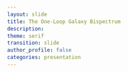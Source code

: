 ```yaml
---
layout: slide
title: The One-Loop Galaxy Bispectrum
description:
theme: serif
transition: slide
author_profile: false
categories: presentation
---
```


<style type="text/css">
  .reveal .slides {
        margin-top: -.1em;
        text-align: left; }      
  .reveal {
        font-size: 26px; }
  .reveal h1 {
        font-size: 2.5em; }
  .reveal h2 {
        font-size: 1.75em; }
  .reveal h3 {
        font-size: 1.25em;
        text-transform: none; }
  .reveal h4 {
        font-size: 1.em; }
}
</style>

<style>
  .column {
      float: left;
      width: 50%;
  }

  .row:after {
      content: "";
      display: table;
      clear: both;
  }
  .verticalLine {
    border-left: thick solid #ff0000;
  }
</style>

<!-- <script>
	var link = document.createElement( 'link' );
	link.rel = 'stylesheet';
	link.type = 'text/css';
	link.href = window.location.search.match( /print-pdf/gi ) ? 'css/print/pdf.css' : 'css/print/paper.css';
	document.getElementsByTagName( 'head' )[0].appendChild( link );
</script> -->

<section data-markdown data-separator="^\n---\n$"
         data-separator-vertical="^\n--\n$"
         data-element-attributes="{_\s*?([^}]+?)}"
         data-separator-notes="^Note:"             >
<script type="text/template">
<!-- {_style="text-align: center"}-->
<br>
<!-- # The Galaxy Bispectrum -->
<img src="/presentations/title.png", style="background:none; border:none; box-shadow:none;"/>

<br><br>

### Alexander Eggemeier
<img src="/presentations/sussex_logo_blue.png", style="width:125px; background:none; border:none; box-shadow:none;"/>

with Roman Scoccimarro & Robert E. Smith

---


<!-- .slide: data-background-color="#1a3f8b"-->
<!-- {_style="text-align: center"}-->
# <span style="color:#f0f1eb"> <b>Motivation</b> </span>

---

<!-- {_style="text-align: center"}-->
# Clustering Measures

<br>
**Two-point statistics** $\quad \quad \quad \quad \quad \quad$ **Three-point statistics**
<img src="/presentations/millennium_arrows.png", style="border:none; background:none; box-shadow:none; width:2000px; height:200px"/>
<p style="margin-top: -20px">
</p>

`$\text{density field: } \hspace{0.3em} \delta(\boldsymbol{x}) = \frac{n(\boldsymbol{x})-\bar{n}}{\bar{n}}
  \hspace{0.3em} \overset{\mathrm{FT}}{\longleftrightarrow} \hspace{0.3em} \delta(\boldsymbol{k})$`

<p>
  <hr style="height:1.5em; visibility:hidden;"/>
</p>

<div style="position:relative"><!-- {_style="text-align: left"}-->
  <span class="fragment fade-in" style="position:absolute; margin-left: auto; margin-right: auto; left: 0; right: 0; top:5;" data-fragment-index="3">
    `
    $
    \definecolor{blue}{RGB}{81,167,249}
    \definecolor{yellow}{RGB}{245,211,40}
    \langle \delta(\boldsymbol{k})\,\delta(\boldsymbol{k}')\rangle = (2\pi)^3 \fcolorbox{blue}{}{$P(k)$} \delta_D(\boldsymbol{k}+\boldsymbol{k}')
    $
    `
  </span>
  <span class="fragment fade-in" style="position:absolute; margin-left: auto; margin-right: auto; left: 40; right: 0; margin-top:20;" data-fragment-index="3">
    `
    $
    \langle \delta(\boldsymbol{k}_1)\,\delta(\boldsymbol{k}_2)\,\delta(\boldsymbol{k}_3)\rangle = (2\pi)^3 \fcolorbox{yellow}{}{$B(k_1,k_2,k_3)$} \\ \hspace{9em}\times\,\delta_D(\boldsymbol{k}_1+\boldsymbol{k}_2+\boldsymbol{k}_3)
    $
    `
  </span>
</div>

Note:
- to extract physics from LSS we measure statistics (don't know the initial conditions)

---

<!-- {_style="text-align: center"}-->
<!-- .slide: data-transition="slide-in fade-out"-->
# Why Go Beyond $P(k)$?

### I) The observed density field is <span style="color:red">non-Gaussian</span>


<div style="font-size:98%" class="fragment" data-fragment-index="1">
`
$$
\hspace{-0.55em}\substack{\text{If $\delta$ is} \\ \text{Gaussian}} \, \rightarrow \, {\cal P}(\delta_1,\dots,\delta_N) \propto \exp{\left[-\frac{1}{2}(\delta_1,\dots,\delta_N) C^{-1}\left(\begin{array}{c} \delta_1 \\ \vdots \\ \delta_N \end{array}\right)\right]},\;
C \equiv \left(\begin{array}{ccc} \sigma^2 & \xi_{12} & \cdots \\ \xi_{21} & \sigma^2 & \cdots \\ \vdots & \vdots & \ddots \end{array}\right)
$$
`
</div>


<img class="fragment" data-fragment-index="2" src="/presentations/pdf01.png", style="width:430px; background:none; border:none; box-shadow:none; float:left"/>

<div class="fragment" data-fragment-index="2"><!-- {_style="text-align: left"}-->
  <br><br>
  Non-linear evolution, e.g.:
  `
  $$
  \frac{\partial \delta(\boldsymbol{x},\tau)}{\partial \tau} + \boldsymbol{\nabla} \cdot \Big[\Big(1+\color{red}\delta(\boldsymbol{x},\tau)\color{black}\Big)\color{red}u(\boldsymbol{x},\tau)\color{black}\Big] = 0
  $$
  `
</div>
<br>
<div class="fragment" data-fragment-index="3"><!-- {_style="text-align: left"}-->
  Galaxy bias:
  `
  $$
  \delta_g(\boldsymbol{x}) = b_1\,\delta(\boldsymbol{x}) + b_2\,\color{red}\delta(\boldsymbol{x})^2\color{black} + \ldots
  $$
  `
</div>

---

<!-- {_style="text-align: center"}-->
<!-- .slide: data-transition="fade-in slide-out"-->
# Why Go Beyond $P(k)$?

### I) The observed density field is <span style="color:red">non-Gaussian</span>


<div style="font-size:98%">
`
$$
\hspace{-0.55em}\substack{\text{If $\delta$ is} \\ \text{Gaussian}} \, \rightarrow \, {\cal P}(\delta_1,\dots,\delta_N) \propto \exp{\left[-\frac{1}{2}(\delta_1,\dots,\delta_N) C^{-1}\left(\begin{array}{c} \delta_1 \\ \vdots \\ \delta_N \end{array}\right)\right]},\;
C \equiv \left(\begin{array}{ccc} \sigma^2 & \xi_{12} & \cdots \\ \xi_{21} & \sigma^2 & \cdots \\ \vdots & \vdots & \ddots \end{array}\right)
$$
`
</div>


<img src="/presentations/pdf02.png", style="width:430px; background:none; border:none; box-shadow:none; float:left"/>

<div><!-- {_style="text-align: left"}-->
  <br><br>
  Non-linear evolution, e.g.:
  `
  $$
  \frac{\partial \delta(\boldsymbol{x},\tau)}{\partial \tau} + \boldsymbol{\nabla} \cdot \Big[\Big(1+\color{red}\delta(\boldsymbol{x},\tau)\color{black}\Big)\color{red}u(\boldsymbol{x},\tau)\color{black}\Big] = 0
  $$
  `
</div>
<br>
<div><!-- {_style="text-align: left"}-->
  Galaxy bias:
  `
  $$
  \delta_g(\boldsymbol{x}) = b_1\,\delta(\boldsymbol{x}) + b_2\,\color{red}\delta(\boldsymbol{x})^2\color{black} + \ldots
  $$
  `
</div>

---

<!-- {_style="text-align: center"}-->
# Why Go Beyond $P(k)$?

### II) Breaking parameter <span style="color:red">degeneracies</span>

<br>

<div><ul>
 <li> between _bias_ and _amplitude of fluctuations_  $\,$ [<span style="color:DarkTurquoise">Fry '94, Verde+ '98, ... </span>] </li>
</ul></div> <!-- {_style="text-align: left"}-->
<p>
`
$$
\begin{align}
\text{Power spectrum: } \quad &P_{\text{g}} \sim b_1^2\,\sigma_8^2 \\[1em]
\text{Bispectrum: } \quad &B_{\text{g}} \sim \left[b_1^3\,\sigma_8^4\right] +  \left[b_1^2\,b_2\,\sigma_8^4\right] + \ldots
\end{align}
$$
`
</p> <!-- {_style="text-align: center"}-->

<div><ul>
 <li> between _growth rate_ and _amplitude of fluctuations_ $\quad\quad\quad\quad\quad\quad\quad\quad\quad\quad\quad\quad$ [<span style="color:DarkTurquoise">Scoccimarro+ '99, Gil-Marin+ '14/15, ... </span>] </li>
</ul></div> <!-- {_style="text-align: left"}-->
<p>
`
$$
\begin{align}
\hspace{-8em}\text{Power spectrum: } \quad &P_{\text{g}} \sim f^2\,\sigma_8^2 \\[1em]
\text{Bispectrum: } \quad &B_{\text{g}} \sim \left[f^3 + \ldots \right]\sigma_8^4
\end{align}
$$
`
</p>

---

<!-- {_style="text-align: center"}-->
# Why Go Beyond $P(k)$?

### III) <span style="color:red">Cosmic variance limit</span> is approaching [<span style="color:DarkTurquoise">Dore+ '14</span>]

<img src="/presentations/spherex2.png", style="width:680px; background:none; border:none; box-shadow:none;"/>

---

<!-- .slide: data-transition="slide-in none-out"-->
# The Challenges <!-- {_style="text-align: center"}-->

<ul>
  <li style="border:3px; border-style:solid; border-color:#f0f1eb; padding: 5px; padding-left: 20px">
    <p><b>Accurate covariance matrices for large data sets</b></p>

    <p>Bispectrum number of triangles scales as `$N_{\Delta} \sim \left(k_{\text{max}}/\Delta k\right)^3$` [power spectrum bins:
    `$\sim k_{\text{max}}/\Delta k$`]. The number of simulations to estimate `$C_B$` must be _larger_ then
    `$N_{\Delta}$ $\rightarrow\,{\cal O}(10^4)$`.</p>
  </li>
  <li style="border:3px; border-style:solid; border-color:#f0f1eb; padding: 5px; padding-left: 20px">
    <p><b>Complexity of theoretical modelling</b></p>

    <p>_Non-linear evolution_, _galaxy biasing_, _redshift space distortions_ are much harder to model for the bispectrum than for the
    power spectrum.</p>
  </li>
  <li style="border:3px; border-style:solid; border-color:#f0f1eb; padding: 5px; padding-left: 20px">
    <p><b>Observational systematics</b></p>

    <p>Survey geometry (window functions), fiber collisions, ...</p>
  </li>
</ul>

---

<!-- .slide: data-transition="fade-in slide-out"-->
# The Challenges <!-- {_style="text-align: center"}-->

<ul>
  <li style="border:3px; border-style:solid; border-color:#f0f1eb; padding: 5px; padding-left: 20px">
    <p><b>Accurate covariance matrices for large data sets</b></p>

    <p>Bispectrum number of triangles scales as `$N_{\Delta} \sim \left(k_{\text{max}}/\Delta k\right)^3$` [power spectrum bins:
    `$\sim k_{\text{max}}/\Delta k$`]. The number of simulations to estimate `$C_B$` must be _larger_ then
    `$N_{\Delta}$ $\rightarrow\,{\cal O}(10^4)$`.</p>
  </li>
  <li style="border:3px; border-style:solid; border-color:red; padding: 5px; padding-left: 20px">
    <p><b>Complexity of theoretical modelling</b></p>

    <p>_Non-linear evolution_, _galaxy biasing_, _redshift space distortions_ are much harder to model for the bispectrum than for the
    power spectrum.</p>
  </li>
  <li style="border:3px; border-style:solid; border-color:#f0f1eb; padding: 5px; padding-left: 20px">
    <p><b>Observational systematics</b></p>

    <p>Survey geometry (window functions), fiber collisions, ...</p>
  </li>
</ul>

---

<!-- .slide: data-background-color="#1a3f8b"-->
<!-- {_style="text-align: center"}-->
# <span style="color:#f0f1eb"> <b>Introduction to Galaxy Bias</b> </span>

---

<!-- .slide: data-transition="slide-in fade-out" data-background-image="/presentations/pop_day.png"-->

---

<!-- .slide: data-transition="fade-in slide-out" data-background-image="/presentations/pop_night.png"-->

---

<!-- {_style="text-align: center"}-->
# The First Detection

<img src="/presentations/bias_peebles_hauser.png", style="position:relative; top:-35px; height:610px; background:none; border:none; box-shadow:none;"/>

<div style="position: absolute; top: 26em; left: 20.5em; width: 400px; height: 150px;">
[<span style="color:DarkTurquoise">Peebles & Hauser '74</span>]
</div>


---

# The Modelling Perspective <!-- {_style="text-align: center"}-->

<ul>
  <li>
    goal of **Perturbation Theory (PT)**: expand nonlinear (evolved) density in increasing powers of linear (initial) matter density `$\delta^{(1)}(\boldsymbol{k})$`:
    <p>
      `
      $$
      \delta(\boldsymbol{k}) = \sum_n \delta^{(n)}(\boldsymbol{k})\,, \hspace{1em} \mathrm{where} \hspace{0.5em} \delta^{(n)}(\boldsymbol{k}) \sim \int {\cal K}(\boldsymbol{k}_1,\ldots,\boldsymbol{k}_n)\,\delta^{(1)}(\boldsymbol{k}_1) \cdots \delta^{(1)}(\boldsymbol{k}_n)
      $$
      `
    </p>
    <p><span style="color:red"> <b>Assumption:</b> `$\delta^{(1)}$` is Gaussian </span></p> <!-- {_style="text-align: center"}-->
  </li>
  <li>
    <p class="fragment"> use linear power spectrum as building block to construct observables:
      `
      $$
      \begin{align}
      \\[0.1em]
      \Rightarrow \hspace{1em} P(k) &= \underbrace{P_{\mathrm{tree}}(k)}_{\langle\delta^{(1)}\delta^{(1)}\rangle} \hspace{0.3em} + \underbrace{P_{\mathrm{1-loop}}(k)}_{\langle\delta^{(1)}\delta^{(3)}\rangle,\hspace{0.25em}\langle\delta^{(2)}\delta^{(2)}\rangle} + \ldots \\[1em]
      \Rightarrow \hspace{1em} B(k_1,k_2,k_3) &= \underbrace{B_{\mathrm{tree}}(k_1,k_2,k_3)}_{\langle\delta^{(1)}\delta^{(1)}\delta^{(2)}\rangle} \hspace{0.3em} + \underbrace{B_{\mathrm{1-loop}}(k_1,k_2,k_3)}_{\substack{\langle\delta^{(4)}\delta^{(1)}\delta^{(1)}\rangle,\hspace{0.25em}\langle\delta^{(3)}\delta^{(2)}\delta^{(1)}\rangle,\\ \langle\delta^{(2)}\delta^{(2)}\delta^{(2)}\rangle}} + \ldots
      \end{align}
      $$
      `
    </p>
  </li>
</ul>


Note:
  - remember from previous slide: Gaussian means that all information is contained in the power spectrum

---

# The Modelling Perspective <!-- {_style="text-align: center"}-->

In the spirit of PT: need to relate galaxy density to matter density:
<span class="fragment" data-fragment-index="1"></span>
<p>
`
$$
\fragment{1}{\delta_g(\boldsymbol{x}) = b_1\,\delta(\boldsymbol{x})} \fragment{2}{+ \color{red} \frac{b_2}{2!}\,\delta^2(\boldsymbol{x}) \color{black}} \fragment{3}{+ \color{#1a3f8b} \gamma_2\,{\cal G}_2(\boldsymbol{x})} \fragment{2}{\color{black} + \color{red} \frac{b_3}{3!}\,\delta^3(\boldsymbol{x}) \color{black} + \ldots}
$$
`
</p>

<p>
  <hr style="height:0.2em; visibility:hidden;"/>
</p>

<ul>
  <li class="fragment" data-fragment-index="2">
    linear bias parameter: `$b_1$`, OK on large enough scales [Kaiser '84]
  </li>
  <p>
    <hr style="height:0.1em; visibility:hidden;"/>
  </p>
  <span style="color:red">
    <li class="fragment" data-fragment-index="3">
      local (Eulerian) bias expansion, depends only on matter density at <b>SAME</b> point in space [Fry & Gaztanaga '93]
    </li>
  </span>
  <p>
    <hr style="height:0.1em; visibility:hidden;"/>
  </p>
  <span style="color:#1a3f8b">
    <li class="fragment" data-fragment-index="4">
      galaxy density should depend on <b>ENVIRONMENT</b> $\rightarrow$ bias due to tidal field [McDonald & Roy '09, Chan+ '12, Baldauf+ '12]
    </li>
  </span>
</ul>

---

<!-- .slide: data-transition="slide-in fade-out"-->
<!-- {_style="text-align: center"}-->
# The State of the Art

<img src="/presentations/bspec_BOSSlike_nomodel.png", style="position:relative; top:-35px; height:610px; background:none; border:none; box-shadow:none;"/>

---

<!-- .slide: data-transition="fade-in slide-out"-->
<!-- {_style="text-align: center"}-->
# The State of the Art

<img src="/presentations/bspec_BOSSlike.png", style="position:relative; top:-35px; height:610px; background:none; border:none; box-shadow:none;"/>

---

<!-- .slide: data-transition="slide-in fade-out"-->
<!-- {_style="text-align: center"}-->
# The State of the Art

<img src="/presentations/contours_BOSSlike_kmax0p1.png", style="position:relative; top:-35px; height:610px; background:none; border:none; box-shadow:none; float:right"/>

<div style="position: absolute; top: 5em; left: 0.em; width: 350px; height: 600px;">
  <h3> Model Assumptions: </h3>
  <ul>
    <li>
      full galaxy power spectrum to 1-loop order, <br> 1-loop matter bispectrum + <b>tree-level bias</b>
    </li>
    <p></p>
    <li class="fragment" data-fragment-index="2">
      local <b>Lagrangian</b> bias
      <p>
        `
        $$
        \Rightarrow \hspace{0.5em} \gamma_2 = -\frac{2}{7} (b_1-1)
        $$
        `
      </p>
    </li>
    <li class="fragment" data-fragment-index="3">
      treatment of noise:
      <p>
        `
        $$
        P_{\mathrm{noise}} = \epsilon_0\,P_{\mathrm{Poisson}} \\
        B_{\mathrm{noise}} = \epsilon_0\,B_{\mathrm{Poisson}}
        $$
        `
      </p>
    </li>
  </ul>
</div>

---

<!-- .slide: data-transition="fade-in fade-out"-->
<!-- {_style="text-align: center"}-->
# The State of the Art

<img src="/presentations/contours_BOSSlike_kmax0p15.png", style="position:relative; top:-35px; height:610px; background:none; border:none; box-shadow:none; float:right"/>

<div style="position: absolute; top: 5em; left: 0.em; width: 350px; height: 600px;">
  <h3> Model Assumptions: </h3>
  <ul>
    <li>
      full galaxy power spectrum to 1-loop order, <br> 1-loop matter bispectrum + <b>tree-level bias</b>
    </li>
    <p></p>
    <li>
      local <b>Lagrangian</b> bias
      <p>
        `
        $$
        \Rightarrow \hspace{0.5em} \gamma_2 = -\frac{2}{7} (b_1-1)
        $$
        `
      </p>
    </li>
    <li>
      treatment of noise:
      <p>
        `
        $$
        P_{\mathrm{noise}} = \epsilon_0\,P_{\mathrm{Poisson}} \\
        B_{\mathrm{noise}} = \epsilon_0\,B_{\mathrm{Poisson}}
        $$
        `
      </p>
    </li>
  </ul>
</div>

---

<!-- .slide: data-transition="fade-in slide-out"-->
<!-- {_style="text-align: center"}-->
# The State of the Art

<img src="/presentations/contours_BOSSlike_kmax0p2.png", style="position:relative; top:-35px; height:610px; background:none; border:none; box-shadow:none; float:right"/>

<div style="position: absolute; top: 5em; left: 0.em; width: 350px; height: 600px;">
  <h3> Model Assumptions: </h3>
  <ul>
    <li>
      full galaxy power spectrum to 1-loop order, <br> 1-loop matter bispectrum + <b>tree-level bias</b>
    </li>
    <p></p>
    <li>
      local <b>Lagrangian</b> bias
      <p>
        `
        $$
        \Rightarrow \hspace{0.5em} \gamma_2 = -\frac{2}{7} (b_1-1)
        $$
        `
      </p>
    </li>
    <li>
      treatment of noise:
      <p>
        `
        $$
        P_{\mathrm{noise}} = \epsilon_0\,P_{\mathrm{Poisson}} \\
        B_{\mathrm{noise}} = \epsilon_0\,B_{\mathrm{Poisson}}
        $$
        `
      </p>
    </li>
  </ul>
</div>

---

<!-- .slide: data-background-color="#1a3f8b"-->
<!-- {_style="text-align: center"}-->
# <span style="color:#f0f1eb"> <b>Taking Galaxy Bias <br> to the Next Order</b> </span>

---

<!-- .slide: data-background-color="#1a3f8b"-->
<!-- {_style="text-align: center"}-->
<ol type="1" style="color:#f0f1eb; font-size:150%">
  <li>
    all <b>large-scale effects</b> due to galaxy evolution can be captured order by order in perturbation theory
  </li>
  <hr style="height:3.5em; visibility:hidden;"/>
  <li>
    renormalization of bias parameters can be easily dealt with in the <b>multi-point propagator formalism</b>
  </li>
</ol>

---

<!-- {_style="text-align: center"}-->
# Generalizing the Bias Expansion

<hr style="height:3.5em; visibility:hidden;"/>

<div style="font-size: 240%">
  <p>
    `
    $$
    \color{#1a3f8b}\delta_g(\boldsymbol{x},\tau) = \color{black}\underbrace{\color{#1a3f8b}F_g\left[\Phi(\boldsymbol{y},\tau=0)\right]}\color{#1a3f8b}(\boldsymbol{x},\tau)
    $$
    `
  </p>
</div>

<div style="position: absolute; top: 14em; left: 15.5em; width: 300px; height: 600px;">
  <b>functional</b> of initial potential perturbations $\Phi$
</div>

<hr style="height:7em; visibility:hidden;"/>

<p>
  <h2 class="fragment" data-fragment-index="2">... too complicated!!</h2>
</p>


---

# Spacetime Spaghettis <!-- {_style="text-align: center"}-->

<img src="/presentations/spaghetti.png", style="position:relative; top:-35px; left:8em; height:610px; background:none; border:none; box-shadow:none;"/>

<div style="position: absolute; top: 8em; left: 2em; width: 550px; height: 200px;">
  Galaxy formation is fairly **local** in space <br> (on scales $r \gg R_*$) ...
</div>

<div style="position: absolute; top: 18em; left: 20em; width: 480px; height: 200px;">
  ... but pretty **nonlocal** in time (of the order $\,\sim\,H^{-1}$)! <br><br>
  $\rightarrow \hspace{0.5em}$ must depend on entire fluid <br> $\hspace{1.6em}$ flow $\boldsymbol{x}_{\mathrm{fl}}(\tau')$
</div>

---

# What does a local observer see? <!-- {_style="text-align: center"}-->

<div style="border:5px solid #f5d328; padding:10px; border-radius:8px">
  <b>Equivalence Principle: </b> The leading locally observable effect is given by <span style="display:inline-block; width:10.3em;"></span> SECOND derivatives of the metric tensor, `$\partial_i \partial_j\,\Phi \equiv \nabla_{ij}\,\Phi$`
</div>

<p>
  `
  $$
  \\[0.5em]
  \Rightarrow \hspace{0.5em} \color{#1a3f8b}\delta_g(\boldsymbol{x},\tau) = F_g\Big[\nabla_{ij}\,\Phi(\boldsymbol{x}_{\mathrm{fl}}(\tau'))\Big](\boldsymbol{x},\tau)
  $$
  `
</p>

<hr style="height:0.15em; visibility:hidden;"/>

<p class="fragment" data-fragment-index="1">
  Dependence on fluid trajectory <b>equivalent</b> with series of (convective) derivatives:
  `
  $$
  \nabla_{ij}\,\Phi(\boldsymbol{x}_{\mathrm{fl}}(\tau')),\, \text{all } \tau' \leq \tau \hspace{0.6em} \Leftrightarrow \hspace{0.6em}
  \nabla_{ij}\,\Phi(\boldsymbol{x},\tau),\, \underbrace{\frac{\text{d}}{\text{d}\tau}\nabla_{ij}\,\Phi(\boldsymbol{x},\tau),\,\ldots}
  $$
  `
</p>

<div style="position: absolute; top: 17.3em; left: 17.5em; width: 550px; height: 200px;" class="fragment" data-fragment-index="1">
  only <b>finite</b> number of linearly independent <br> derivatives at each order in PT
</div>


<hr style="height:2em; visibility:hidden;"/>

<p class="fragment" data-fragment-index="2">
  $\rightarrow \hspace{0.3em}$ trade derivatives for dependency on <b>velocity potential</b>, `$\boldsymbol{v}(\boldsymbol{x},\tau) = \boldsymbol{\nabla} \Phi_v(\boldsymbol{x},\tau)$`
  <p class="fragment" data-fragment-index="2">
  `
  $$
  \\[0.5em]
  \Rightarrow \hspace{0.5em} \color{#1a3f8b}\delta_g(\boldsymbol{x},\tau) =  F_g\Bigg[\nabla_{ij}\,\Phi(\boldsymbol{x},\tau),\, \nabla_{ij}\,\Phi_v(\boldsymbol{x},\tau)\,;\,\tau\Bigg]
  $$
  `
  </p>
  <!-- $\rightarrow \hspace{1em}$ can replace dependency on `$\boldsymbol{x}_{\mathrm{fl}}(\tau')$` with series of derivatives `$\text{d}/\text{d}\tau$` -->
  <!-- `
  $$
  \\[0.5em]
  \text{So:} \hspace{0.5em} F_g\Big[\nabla_{ij}\,\Phi(\boldsymbol{x}_{\mathrm{fl}}(\tau'))\Big](\boldsymbol{x},\tau) \Leftrightarrow F_g\Bigg[\nabla_{ij}\,\Phi(\boldsymbol{x},\tau),\, \frac{\text{d}}{\text{d}\tau}\nabla_{ij}\,\Phi(\boldsymbol{x},\tau),\,\ldots\Bigg]
  $$
  ` -->
</p>  

Note:
  - final $\delta_g$ written only in terms of locally measurable terms
  - these are the only terms that can affect galaxy formation (to leading order in spatial derivatives)

--

<p>
  Let's consider a <b>single</b> contribution, `${\cal O}$`, to `$F_g$`:
    `
    $$
    \\[2em]
    \hspace{-3em}\int^{\tau} \text{d}\tau' f_{\cal O}(\tau,\tau')\,{\cal O}(\boldsymbol{x}_{\mathrm{fl}},\tau')
    \fragment{1}{= \Bigg[\int^{\tau} \text{d}\tau' f_{\cal O}(\tau,\tau') \Bigg]\,{\cal O}(\boldsymbol{x},\tau) \\
    \hspace{15.3em}+ \Bigg[\int^{\tau} \text{d}\tau' (\tau' - \tau) f_{\cal O}(\tau,\tau') \Bigg]\,\frac{\text{d}}{\text{d}\tau}{\cal O}(\boldsymbol{x},\tau) + \ldots}
    $$
    `
</p>  

---

# The Galileons <!-- {_style="text-align: center"}-->

<div style="border:5px solid #f5d328; padding:10px; border-radius:8px">
  <b> $\delta_g$ is a SCALAR quantity: </b> it must be independent under general coordinate $\hspace{10.6em}$ transformations
</div>

<hr style="height:0.5em; visibility:hidden;"/>

<p class="fragment" data-fragment-index="2">
  For a $3 \times 3$ tensor (such as `$\nabla_{ij}\Phi$`) there are three fundamental <b>invariants</b>:
  `
  $$
  \hspace{-6em}
  \begin{align}
    \\[0.1em]
    \left.\begin{array}{l}
      {\cal G}_1(\Phi) = \nabla^2\Phi = \delta \\
      {\cal G}_2(\Phi) = \Big(\nabla_{ij}\Phi\Big)^2 - \Big(\nabla^2\Phi\Big)^2 \\
      {\cal G}_3(\Phi) = \Big(\nabla^2\Phi\Big)^3 + 2 \nabla_{ij}\Phi\,\nabla_{jk}\Phi\,\nabla_{ki}\Phi - 3\Big(\nabla_{ij}\Phi\Big)^2\,\nabla^2\Phi
    \end{array}\right\}
  \end{align}
  $$
  `
  <!-- {\cal G}_1(\Phi) &= \nabla^2\Phi = \delta \\
  {\cal G}_2(\Phi) &= \Big(\nabla_{ij}\Phi\Big)^2 - \Big(\nabla^2\Phi\Big)^2 \\
  {\cal G}_3(\Phi) &= \Big(\nabla^2\Phi\Big)^3 + 2 \nabla_{ij}\Phi\,\nabla_{jk}\Phi\,\nabla_{ki}\Phi - 3\Big(\nabla_{ij}\Phi\Big)^2\,\nabla^2\Phi -->  

  <div style="position: absolute; top: 15.3em; left: 29.5em; width: 350px; height: 200px;" class="fragment" data-fragment-index="2">
    <b>Galileons!</b>
  </div>
</p>

<div style="color:red" class="fragment" data-fragment-index="3">
  <b>Conclusion: </b> all contributions to `$\delta_g$` can be written as linear independent `$\hspace{5.3em}$` combinations of `${\cal G}_{1/2/3}(\Phi)$` and `${\cal G}_{1/2/3}(\Phi_v)$`
</div>

<!-- style="border:5px solid red; padding:10px; border-radius:8px" -->

---

<!-- .slide: data-transition="slide-in fade-out"-->
# The Happy End <!-- {_style="text-align: center"}-->

<hr style="height:1em; visibility:hidden;"/>

<p style="border:2px solid black; padding:10px; border-radius:8px">
  `
  $$
  \begin{align}
  \delta_g(\boldsymbol{x}) &= b_1\,\delta(\boldsymbol{x}) \\
  &+\frac{b_2}{2}\,\delta^2(\boldsymbol{x}) + \gamma_2\,{\cal G}_2(\boldsymbol{x}|\Phi_v) \\
  &\fragment{1}{\hspace{0.23em}+\,\frac{b_3}{3!}\,\delta^3(\boldsymbol{x}) + \gamma_3^{\times}\,\delta(\boldsymbol{x})\,{\cal G}_2(\boldsymbol{x}|\Phi_v) + \gamma_3^-\,\underbrace{\Delta_3{\cal G}(\boldsymbol{x}|\Phi,\Phi_v)}_{=\,{\cal G}_2(\Phi_v)-{\cal G}_2(\Phi)} + \gamma_3\,{\cal G}_3(\boldsymbol{x}|\Phi_v)} \\
  &\fragment{2}{\hspace{0.23em}+\,\frac{b_4}{4!}\,\delta^4(\boldsymbol{x}) + \gamma_4^{(1)}\,\delta^2(\boldsymbol{x})\,{\cal G}_2(\boldsymbol{x}|\Phi_v) + \gamma_4^{(2)}\,\delta(\boldsymbol{x})\,\Delta_3{\cal G}(\boldsymbol{x}|\Phi,\Phi_v) + \ldots \, \text{(3 terms)} }
  \end{align}
  $$
  `
</p>

<hr style="height:2em; visibility:hidden;"/>

<div style="font-size:150%"> <!-- {_style="text-align: center"}-->
  <span style="color:#f0f1eb"> <b> NONE of these parameters are measurable!</b> </span>
</div>

---

<!-- .slide: data-transition="fade-in slide-out"-->
# The Happy End <!-- {_style="text-align: center"}-->

<hr style="height:1em; visibility:hidden;"/>

<p style="border:2px solid black; padding:10px; border-radius:8px">
  `
  $$
  \begin{align}
  \delta_g(\boldsymbol{x}) &= \color{red}b_1\color{black}\,\delta(\boldsymbol{x}) \\
  &+\frac{\color{red}b_2\color{black}}{2}\,\delta^2(\boldsymbol{x}) + \color{red}\gamma_2\color{black}\,{\cal G}_2(\boldsymbol{x}|\Phi_v) \\
  &+\frac{\color{red}b_3\color{black}}{3!}\,\delta^3(\boldsymbol{x}) + \color{red}\gamma_3^{\times}\color{black}\,\delta(\boldsymbol{x})\,{\cal G}_2(\boldsymbol{x}|\Phi_v) + \color{red}\gamma_3^-\color{black}\,\underbrace{\Delta_3{\cal G}(\boldsymbol{x}|\Phi,\Phi_v)}_{=\,{\cal G}_2(\Phi_v)-{\cal G}_2(\Phi)} + \color{red}\gamma_3\color{black}\,{\cal G}_3(\boldsymbol{x}|\Phi_v) \\
  &+\frac{\color{red}b_4\color{black}}{4!}\,\delta^4(\boldsymbol{x}) + \color{red}\gamma_4^{(1)}\color{black}\,\delta^2(\boldsymbol{x})\,{\cal G}_2(\boldsymbol{x}|\Phi_v) + \color{red}\gamma_4^{(2)}\color{black}\,\delta(\boldsymbol{x})\,\Delta_3{\cal G}(\boldsymbol{x}|\Phi,\Phi_v) + \ldots \, \text{(3 terms)}
  \end{align}
  $$
  `
</p>

<hr style="height:2em; visibility:hidden;"/>

<div style="font-size:150%"> <!-- {_style="text-align: center"}-->
  <span style="color:red"> <b> NONE of these parameters are measurable!</b> </span>
</div>

<div style="position: absolute; top: 1.65em; left: 11.5em; width: 350px; height: 200px;">
  <hr color="red" width="200em" size="7px">
</div>

---

<!-- {_style="text-align: center"}-->
# The Need for Renormalization

### Example: 1-Loop Galaxy Power Spectrum

<div style="font-size:150%">
  `
  $$
  \rightarrow \hspace{0.1em} P_g(k) = \underbrace{\Big(b_1^2 + \color{red}b_1\,b_3\,\sigma^2_{\Lambda}\color{black}\Big)}_{\substack{\sigma^2_{\Lambda}\,\sim\,\int^{\Lambda}_0 \text{d}q\,q^2\,P_L(q) \\ \hspace{-2em}\sim\,\log{\Lambda}}}\,P_L(k) + \ldots
  $$
  `
</div>

<div style="position: absolute; top: 15em; left: 7.5em; width: 500px; height: 200px;">
  `$\Lambda \equiv $` <b>arbitrary</b> cut-off scale, e.g. where you think PT is breaking down ...
</div>

<hr style="height:4em; visibility:hidden;"/>

<p class="fragment" data-fragment-index="1">
  <b>Solution:</b> define <span style="color:red">renormalized bias parameters</span>
  <p class="fragment" data-fragment-index="1">
    `
    $$
    \rightarrow \hspace{0.1em} b_1^R = b_1 + \frac{b_3}{2}\,\sigma_{\Lambda}^2 + \text{contributions from higher orders}
    $$
    `
  </p>
</p>

---

<!-- {_style="text-align: center"}-->
# The Gamma Expansion

<div style="border:5px solid #f5d328; padding:10px; border-radius:8px">
  <b>New idea: </b> Expand `$\delta_g$` in terms of (generalized) Hermite polynomials
</div>
[<span style="color:DarkTurquoise"> Szalay '88, Matsubara '95, Bernardeau+ '08 </span>]

<hr style="height:0.1em; visibility:hidden;"/>

<div class="row">
  <div class="column">
    <p style="font-size:85%">
      `
      $$
      \begin{align}
      \delta_g(\boldsymbol{k}) &= \Gamma_g^{(1)}(\boldsymbol{k})\,{\cal H}_1(\boldsymbol{k}) \\
      &\fragment{1}{\,+\, \Gamma_g^{(2)}(\boldsymbol{k}_1,\boldsymbol{k}_2)\, * \,{\cal H}_2(\boldsymbol{k}_1,\boldsymbol{k}_2)} \\
      &\fragment{2}{\,+\, \Gamma_g^{(3)}(\boldsymbol{k}_1,\boldsymbol{k}_2,\boldsymbol{k}_3)\, * \,{\cal H}_3(\boldsymbol{k}_1,\boldsymbol{k}_2,\boldsymbol{k}_3)} \\ &\fragment{2}{\,+\, \ldots}
      \end{align}
      $$
      `
    </p>
  </div>
  <div class="column">
    <div style="border-left:solid black">
    <p style="font-size:85%">
      `
      $$
      \begin{align}
      \hspace{0.2em}{\cal H}_1(\boldsymbol{k}) &\equiv \delta_L(\boldsymbol{k}) \\[0.5em]
      \fragment{1}{ {\cal H}_2(\boldsymbol{k}_1,\boldsymbol{k}_2)} &\fragment{1}{\,\equiv \delta_L(\boldsymbol{k}_1)\delta_L(\boldsymbol{k}_2) - \langle\delta_L(\boldsymbol{k}_1)\delta_L(\boldsymbol{k}_2)\rangle} \\[0.5em]
      \fragment{2}{ {\cal H}_3(\boldsymbol{k}_1,\boldsymbol{k}_2,\boldsymbol{k}_3)} &\fragment{2}{\,\equiv \delta_L(\boldsymbol{k}_1)\delta_L(\boldsymbol{k}_2)\delta_L(\boldsymbol{k}_3)} \\ &\fragment{2}{\,-\, \langle\delta_L(\boldsymbol{k}_1)\delta_L(\boldsymbol{k}_2)\rangle\,\delta_L(\boldsymbol{k}_3) - \text{cyc.}}
      \end{align}
      $$
      `
    </p>
    </div>
  </div>
</div>

<!-- {_style="text-align: left"}-->
<span class="fragment" data-fragment-index="1"></span>
<span class="fragment" data-fragment-index="2"></span>
<span class="fragment" data-fragment-index="3"></span>
<p class="fragment" data-fragment-index="4">
  Because of <b>orthogonality</b> of Hermite polynomials:
  <p class="fragment" data-fragment-index="4">
    `
    $$
    P_g(k) = \underbrace{\Big[\Gamma_g^{(1)}(\boldsymbol{k})\Big]^2}\,P_L(k) + 2 \int \text{d}^3q \underbrace{\Big[\Gamma_g^{(2)}(\boldsymbol{q},\boldsymbol{k}-\boldsymbol{q})\Big]^2}\,P_L(q)\,P_L(|\boldsymbol{k}-\boldsymbol{q}|)
    $$
    `
  </p>
  <div style="position: absolute; top: 22.7em; left: -0.4em; width: 500px; height: 200px;" class="fragment" data-fragment-index="4">
    <span style="color:red">renormalized!</span>
  </div>
  <div style="position: absolute; top: 22.7em; left: 13em; width: 500px; height: 200px;" class="fragment" data-fragment-index="4">
    <span style="color:red">renormalized!</span>
  </div>
</p>

---

<!-- .slide: data-transition="slide-in fade-out"-->
# I'm a (Multipoint) Propagator <!-- {_style="text-align: center"}-->

<p>
  `
  $$
  \color{red}(2\pi)^3\,\Gamma_g^{(n)}\,\delta_D(\boldsymbol{k}-\boldsymbol{k}_1 - \ldots - \boldsymbol{k}_n) = \Bigg<\frac{\partial^n\delta_g(\boldsymbol{k})}{\partial\delta_L(\boldsymbol{k}_1)\,\cdots\,\partial\delta_L(\boldsymbol{k}_n)}\Bigg>
  $$
  `
</p>

<hr>

E.g. first order Gamma: <!-- {_class="fragment" data-fragment-index="1"}-->

<p class="fragment" data-fragment-index="1">
  `
  $$
  \begin{align}
  \Gamma_g^{(1)}(\boldsymbol{k}) &= \underbrace{b_1 + \Bigg[\frac{34}{21}b_2 + \frac{1}{2}b_3 - \frac{4}{3}\gamma_3^{\times}\Bigg]\,\sigma_{\Lambda}^2}_{\large \rightarrow \hspace{0.5em} b_1^R}
  - \frac{8}{7}\gamma_3^{-} \int \text{d}^3q\,K(\boldsymbol{q},\boldsymbol{k}-\boldsymbol{q})\,K(\boldsymbol{q},\boldsymbol{k})\,P_L(q)
  \end{align}
  $$
  `
</p>

<p class="fragment" data-fragment-index="2">
  Unfortunately, <b>troublemaker</b> in second order Gamma:
  `
  $$
  \Gamma_g^{(2)}(\boldsymbol{k}_1,\boldsymbol{k}_2) \supset \underbrace{\int \text{d}^3q\,F_2(\boldsymbol{k}_1,\boldsymbol{q})\,F_2(\boldsymbol{k}_2,-\boldsymbol{q})\,P_L(q)}
  $$
  `
</p>

<div style="text-align:center; position: absolute; top: 22.5em; left: 8em; width: 800px; height: 200px;" class="fragment" data-fragment-index="2">
  `$\rightarrow \hspace{0.5em}$` contains terms dependent <b>and</b> independent of `$\Lambda$` <br>
  <span style="color:red"> HOW TO SEPARATE? </span>
</div>

---

<!-- .slide: data-transition="fade-in slide-out"-->
# I'm a (Multipoint) Propagator <!-- {_style="text-align: center"}-->

<p>
  `
  $$
  \color{red}(2\pi)^3\,\Gamma_g^{(n)}\,\delta_D(\boldsymbol{k}-\boldsymbol{k}_1 - \ldots - \boldsymbol{k}_n) = \Bigg<\frac{\partial^n\delta_g(\boldsymbol{k})}{\partial\delta_L(\boldsymbol{k}_1)\,\cdots\,\partial\delta_L(\boldsymbol{k}_n)}\Bigg>
  $$
  `
</p>

<hr>

<img src="/presentations/spaghetti.png", style="position:relative; top:-35px; left:0em; height:450px; background:none; border:none; box-shadow:none;"/>

<div style="position: absolute; top: 10em; left: 14em; width: 300px; height: 200px;">
  `$\displaystyle \Gamma_g^{(n)}(\boldsymbol{k}_1,\ldots\,;\tau)$`
</div>

<div style="position: absolute; top: 10em; left: 10.3em; width: 500px; height: 500px;">
<svg width="500" height="800">

    <defs>
        <marker id="arrow" markerWidth="13" markerHeight="13" refx="2" refy="6" orient="auto">
            <path d="M2,2 L2,11 L10,6 L2,2" style="fill:red;" />
        </marker>
    </defs>

    <path d="M-100,450 L150,100"
          style="stroke:red; stroke-width: 2.25px; fill: none;
                 marker-end: url(#arrow);"
    />

</svg>  
</div>

<div style="position: absolute; top: 24em; left: 6.3em; width: 300px; height: 200px;">
  `$\displaystyle \Gamma_g^{(n)}(\boldsymbol{k}_1,\ldots\,;\tau=0)$`
</div>

<div style="position: absolute; top: 15em; left: 17.5em; width: 500px; height: 100px;">
  <div style="border:5px solid #f5d328; padding:10px; border-radius:8px;">
    Compute `$\Gamma_g^{(n)}({\boldsymbol{k}_1,\ldots,\boldsymbol{k}_n})$` and identify renormalized bias parameters on <b>initial</b> time slice, then <b>evolve</b>!
  </div>
  <hr style="height:0.1em; visibility:hidden;"/>
  <div style="text-align:center">
    (can be automated symbolically in <code>mathematica</code>)
  </div>
</div>

---

<!-- .slide: data-background-color="#1a3f8b"-->
<!-- {_style="text-align: center"}-->
# <span style="color:#f0f1eb"> <b>The 1-loop Bispectrum <br> in Action</b> </span>

---

<!-- {_style="text-align: center"}-->
# The 1-loop Galaxy Bispectrum

<hr style="height:2.5em; visibility:hidden;"/>

<img src="/presentations/diagrams.png", style="position:relative; top:-35px; left:0em; width:1000px; background:none; border:none; box-shadow:none;"/>

<div style="position: absolute; top: 18em; left: 3.3em; width: 300px; height: 200px;" class="fragment" data-fragment-index="1">
  `
  $$
  \sim \Gamma_g^{(2)}\,\Gamma_g^{(1)}\,\Gamma_g^{(1)}\,P_L^2
  $$
  `
</div>

<div style="position: absolute; top: 18em; left: 13.8em; width: 300px; height: 200px;" class="fragment" data-fragment-index="1">
  `
  $$
  \sim \int \Big[\Gamma_g^{(2)}\Big]^3\,P_L^3
  $$
  `
</div>

<div style="position: absolute; top: 18em; left: 24.3em; width: 300px; height: 200px;" class="fragment" data-fragment-index="1">
  `
  $$
  \sim \int \Gamma_g^{(3)}\,\Gamma_g^{(2)}\,\Gamma_g^{(1)}\,P_L^3
  $$
  `
</div>

---

<!-- {_style="text-align: center"}-->
# An Inventory of the Model

<p>
  `
  $$
  \begin{align}
  B_g(k_1,k_2,k_3) &= \Big(b_1^R\Big)^3\,B_{\delta}(k_1,k_2,k_3) \\[0.2em] &\fragment{1}{\,+\, \Big(b_1^R\Big)^2\,\Big[b_2^R\,P_L(k_1)\,P_L(k_2) + 2\gamma_2^R\,K(\boldsymbol{k}_1,\boldsymbol{k}_2)\,P_L(k_1)\,P_L(k_2) + \text{cyc.}\Big]} \\[0.2em]
  &\fragment{2}{\,+\, \text{37 bias loop integrals}} \\[0.2em]
  &\fragment{3}{\,+\, \epsilon_0\,C_1 + \eta_0\,C_2\,\Big[P_L(k_1) + P_L(k_2) + P_L(k_3)\Big]}
  \end{align}
  $$
  `
</p>

<hr style="height:1em; visibility:hidden;"/>

<span class="fragment" data-fragment-index="1"></span>
<span class="fragment" data-fragment-index="2"></span>
<span class="fragment" data-fragment-index="3"></span>
<span class="fragment" data-fragment-index="4"></span>
<div class="fragment" data-fragment-index="5">
  <hr>
  <hr style="height:1em; visibility:hidden;"/>
  <ul>
    <li> 7 <b>free</b> bias parameters </li>
    <li> assume <b>local Lagrangian bias</b> for fourth order biases </li>
    <li> two <b>noise parameters</b> for `$B_g$`, one for `$P_g$`
  </ul>
</div>
<p style="color:red" class="fragment" data-fragment-index="6">
  `$\Rightarrow \hspace{0.3em}$` 10 free parameters for joint power spectrum and bispectrum analysis
</p>

---

<!-- .slide: data-transition="slide-in fade-out"-->
<!-- {_style="text-align: center"}-->
# Data. Finally!

<img src="/presentations/bspec_BOSSlike_1.png", style="position:relative; top:-35px; height:610px; background:none; border:none; box-shadow:none;"/>

---

<!-- .slide: data-transition="fade-in slide-out"-->
<!-- {_style="text-align: center"}-->
# Data. Finally!

<img src="/presentations/bspec_BOSSlike_2.png", style="position:relative; top:-35px; height:610px; background:none; border:none; box-shadow:none;"/>

---

<!-- .slide: data-transition="slide-in none-out"-->
<!-- {_style="text-align: center"}-->
<img src="/presentations/contours_Bggg_bincorr2_kmax0p1.png", style="position:relative; top:-35px; width:700px; background:none; border:none; box-shadow:none;"/>

<div style="position: absolute; top: 5em; left: 20em; width: 300px; height: 600px;">
  <h2>Constraints from Galaxy Bispectrum</h2>
</div>

---

<!-- .slide: data-transition="fade-in none-out"-->
<!-- {_style="text-align: center"}-->
<img src="/presentations/contours_Bggg_bincorr2_kmax0p15.png", style="position:relative; top:-35px; width:700px; background:none; border:none; box-shadow:none;"/>

<div style="position: absolute; top: 5em; left: 20em; width: 300px; height: 600px;">
  <h2>Constraints from Galaxy Bispectrum</h2>
</div>

---

<!-- .slide: data-transition="fade-in slide-out"-->
<!-- {_style="text-align: center"}-->
<img src="/presentations/contours_Bggg_bincorr2_kmax0p2.png", style="position:relative; top:-35px; width:700px; background:none; border:none; box-shadow:none;"/>

<div style="position: absolute; top: 5em; left: 20em; width: 300px; height: 600px;">
  <h2>Constraints from Galaxy Bispectrum</h2>
</div>

---

<!-- .slide: data-transition="slide-in fade-out"-->
<!-- {_style="text-align: center"}-->
# Combined Constraints


<img src="/presentations/contours_pk+Bggg_bincorr2_kmax0p1.png", style="position:relative; top:-35px; width:600px; background:none; border:none; box-shadow:none;"/>

---

<!-- .slide: data-transition="fade-in fade-out"-->
<!-- {_style="text-align: center"}-->
# Combined Constraints


<img src="/presentations/contours_pk+Bggg_bincorr2_kmax0p15.png", style="position:relative; top:-35px; width:600px; background:none; border:none; box-shadow:none;"/>

---

<!-- {_style="text-align: center"}-->
<!-- .slide: data-transition="fade-in slide-out"-->
# Combined Constraints

<img src="/presentations/contours_pk+Bggg_bincorr2_kmax0p20.png", style="position:relative; top:-35px; width:600px; background:none; border:none; box-shadow:none;"/>

<div style="position: absolute; top: 11em; left: 18em; width: 300px; height: 600px;" class="fragment">
  <h2>It works!</h2>
</div>


---

<!-- .slide: data-background-color="#1a3f8b"-->
<!-- {_style="text-align: center"}-->
# <span style="color:#f0f1eb"> <b>Summary and Outlook</b> </span>

---

<!-- {_style="text-align: center"}-->
# Conclusions

<hr style="height:1em; visibility:hidden;"/>
<ul>
  <li>
    bispectrum contains a lot of extra information, <b>inaccessible</b> to <br> the power spectrum <br>
    `$\hspace{0.5em} \rightarrow \hspace{0.3em}$` extraction requires <b>reliable</b> model on small scales
  </li>
  <hr style="height:0.5em; visibility:hidden;"/>
  <li>
    galaxy bias can be incorporated into perturbative schemes <br> `$\hspace{0.5em} \rightarrow \hspace{0.3em}$`
    <b>multipoint propagators</b> greatly facilitate computation <br> <span style="color:#f0f1eb">`$\hspace{0.5em} \rightarrow \hspace{0.3em}$`</span>  of renormalized bias parameters
  </li>
  <hr style="height:0.5em; visibility:hidden;"/>
  <li>
    inclusion of bias loops and correct treatment of noise <br> makes $P_g$ and $B_g$ <b>CONSISTENT</b>
  </li>
</ul>


---

<!-- {_style="text-align: center"}-->
# Some Future Directions

<hr style="height:1em; visibility:hidden;"/>
<ul>
  <li>
    What about <b>spatial non-locality</b>? `$\hspace{0.5em} \rightarrow \hspace{0.3em}$` higher derivatives:
    <p>
      `
      $$
      \Rightarrow \hspace{0.5em} 1) \hspace{0.2em} \nabla^2\delta^{(2)}\,, \hspace{1em} 2) \hspace{0.2em} \nabla^2{\cal G}_2\,, \hspace{1em} 3) \hspace{0.2em} \nabla^2\Big(\delta^{(1)}\Big)^2\,, \hspace{1em} 4) \hspace{0.2em} \Big(\boldsymbol{\nabla}\delta^{(1)}\Big)^2
      $$
      `
    </p>
    Also need to include EFT and additional noise parameters: <br> 8 new <b>free parameters in total!</b>
  </li>
  <hr style="height:0.5em; visibility:hidden;"/>
  <li>
    Which loop corrections are actually <b>necessary</b>?
  </li>
  <hr style="height:0.5em; visibility:hidden;"/>
  <li>
    Can we <b>fix a subset</b> of the bias parameters? <br>
    `$\hspace{0.5em} \rightarrow \hspace{0.3em}$` local Lagrangian bias <br>
    `$\hspace{0.5em} \rightarrow \hspace{0.3em}$` universal bias relations
  </li>  
</ul>

--

<!-- {_style="text-align: center"}-->
# Some Future Directions

<img src="/presentations/contours_Bggg_looptree_kmax0p2.png", style="position:relative; top:-35px; width:600px; background:none; border:none; box-shadow:none;"/>




</script>
</section>


 <!-- &emsp; -->
